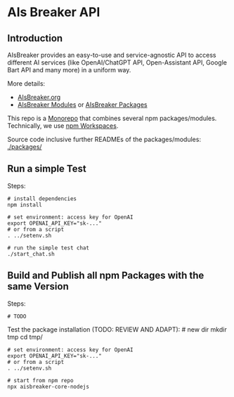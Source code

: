 # AIs Breaker API

## Introduction

AIsBreaker provides an easy-to-use and service-agnostic API to access different AI services
(like OpenAI/ChatGPT API, Open-Assistant API, Google Bart API and many more)
in a uniform way. 

More details:
- [AIsBreaker.org](https://aisbreaker.org/)
- [AIsBreaker Modules](https://aisbreaker.org/docs/aisbreaker-modules.html) or [AIsBreaker Packages](https://aisbreaker.org/docs/aisbreaker-packages.html)

This repo is a [Monorepo](https://aisbreaker.org/docs/monorepo.html) that combines several npm packages/modules.
Technically, we use [npm Workspaces](https://docs.npmjs.com/cli/v9/using-npm/workspaces). 

Source code inclusive further READMEs of the packages/modules: [./packages/](./packages/)


## Run a simple Test

Steps:

    # install dependencies
    npm install

    # set environment: access key for OpenAI
    export OPENAI_API_KEY="sk-..."
    # or from a script
    . ../setenv.sh

    # run the simple test chat
    ./start_chat.sh


## Build and Publish all npm Packages with the same Version

Steps:

    # TODO



Test the package installation (TODO: REVIEW AND ADAPT):
    # new dir
    mkdir tmp
    cd tmp/

    # set environment: access key for OpenAI
    export OPENAI_API_KEY="sk-..."
    # or from a script
    . ../setenv.sh

    # start from npm repo
    npx aisbreaker-core-nodejs

